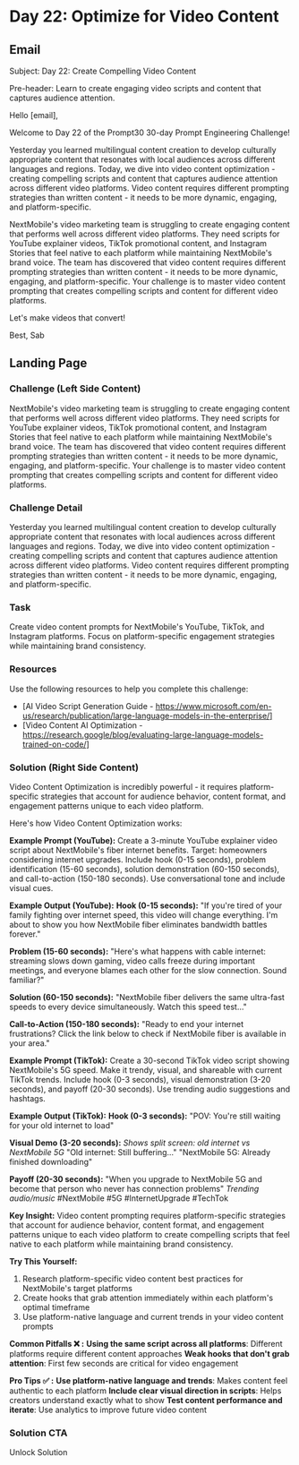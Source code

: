 # Day 22: Optimize for Video Content

## Email
Subject: Day 22: Create Compelling Video Content

Pre-header: Learn to create engaging video scripts and content that captures audience attention.

Hello [email],

Welcome to Day 22 of the Prompt30 30-day Prompt Engineering Challenge!

Yesterday you learned multilingual content creation to develop culturally appropriate content that resonates with local audiences across different languages and regions. Today, we dive into video content optimization - creating compelling scripts and content that captures audience attention across different video platforms. Video content requires different prompting strategies than written content - it needs to be more dynamic, engaging, and platform-specific.

NextMobile's video marketing team is struggling to create engaging content that performs well across different video platforms. They need scripts for YouTube explainer videos, TikTok promotional content, and Instagram Stories that feel native to each platform while maintaining NextMobile's brand voice. The team has discovered that video content requires different prompting strategies than written content - it needs to be more dynamic, engaging, and platform-specific. Your challenge is to master video content prompting that creates compelling scripts and content for different video platforms.

Let's make videos that convert!

Best, Sab

## Landing Page

### Challenge (Left Side Content)
NextMobile's video marketing team is struggling to create engaging content that performs well across different video platforms. They need scripts for YouTube explainer videos, TikTok promotional content, and Instagram Stories that feel native to each platform while maintaining NextMobile's brand voice. The team has discovered that video content requires different prompting strategies than written content - it needs to be more dynamic, engaging, and platform-specific. Your challenge is to master video content prompting that creates compelling scripts and content for different video platforms.

### Challenge Detail
Yesterday you learned multilingual content creation to develop culturally appropriate content that resonates with local audiences across different languages and regions. Today, we dive into video content optimization - creating compelling scripts and content that captures audience attention across different video platforms. Video content requires different prompting strategies than written content - it needs to be more dynamic, engaging, and platform-specific.

### Task
Create video content prompts for NextMobile's YouTube, TikTok, and Instagram platforms. Focus on platform-specific engagement strategies while maintaining brand consistency.

### Resources
Use the following resources to help you complete this challenge:
- [AI Video Script Generation Guide - https://www.microsoft.com/en-us/research/publication/large-language-models-in-the-enterprise/]
- [Video Content AI Optimization - https://research.google/blog/evaluating-large-language-models-trained-on-code/]

### Solution (Right Side Content)
Video Content Optimization is incredibly powerful - it requires platform-specific strategies that account for audience behavior, content format, and engagement patterns unique to each video platform.

Here's how Video Content Optimization works:

**Example Prompt (YouTube):**
Create a 3-minute YouTube explainer video script about NextMobile's fiber internet benefits. Target: homeowners considering internet upgrades. Include hook (0-15 seconds), problem identification (15-60 seconds), solution demonstration (60-150 seconds), and call-to-action (150-180 seconds). Use conversational tone and include visual cues.

**Example Output (YouTube):**
**Hook (0-15 seconds):**
"If you're tired of your family fighting over internet speed, this video will change everything. I'm about to show you how NextMobile fiber eliminates bandwidth battles forever."

**Problem (15-60 seconds):**
"Here's what happens with cable internet: streaming slows down gaming, video calls freeze during important meetings, and everyone blames each other for the slow connection. Sound familiar?"

**Solution (60-150 seconds):**
"NextMobile fiber delivers the same ultra-fast speeds to every device simultaneously. Watch this speed test..."

**Call-to-Action (150-180 seconds):**
"Ready to end your internet frustrations? Click the link below to check if NextMobile fiber is available in your area."

**Example Prompt (TikTok):**
Create a 30-second TikTok video script showing NextMobile's 5G speed. Make it trendy, visual, and shareable with current TikTok trends. Include hook (0-3 seconds), visual demonstration (3-20 seconds), and payoff (20-30 seconds). Use trending audio suggestions and hashtags.

**Example Output (TikTok):**
**Hook (0-3 seconds):**
"POV: You're still waiting for your old internet to load"

**Visual Demo (3-20 seconds):**
*Shows split screen: old internet vs NextMobile 5G*
"Old internet: Still buffering..."
"NextMobile 5G: Already finished downloading"

**Payoff (20-30 seconds):**
"When you upgrade to NextMobile 5G and become that person who never has connection problems"
*Trending audio/music*
#NextMobile #5G #InternetUpgrade #TechTok

**Key Insight:**
Video content prompting requires platform-specific strategies that account for audience behavior, content format, and engagement patterns unique to each video platform to create compelling scripts that feel native to each platform while maintaining brand consistency.

**Try This Yourself:**
1. Research platform-specific video content best practices for NextMobile's target platforms
2. Create hooks that grab attention immediately within each platform's optimal timeframe
3. Use platform-native language and current trends in your video content prompts

**Common Pitfalls ❌ :**
**Using the same script across all platforms**: Different platforms require different content approaches
**Weak hooks that don't grab attention**: First few seconds are critical for video engagement

**Pro Tips ✅ :**
**Use platform-native language and trends**: Makes content feel authentic to each platform
**Include clear visual direction in scripts**: Helps creators understand exactly what to show
**Test content performance and iterate**: Use analytics to improve future video content 

### Solution CTA
Unlock Solution 